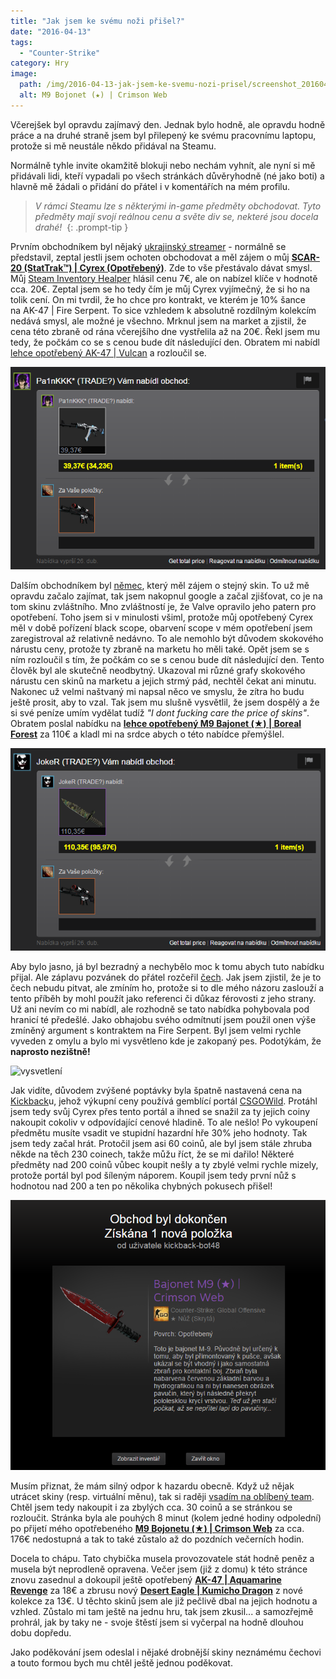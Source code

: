 ```yaml
---
title: "Jak jsem ke svému noži přišel?"
date: "2016-04-13"
tags: 
  - "Counter-Strike"
category: Hry
image: 
  path: /img/2016-04-13-jak-jsem-ke-svemu-nozi-prisel/screenshot_20160412202747.jpg
  alt: M9 Bojonet (★) | Crimson Web
---
```


Včerejšek byl opravdu zajímavý den. Jednak bylo hodně, ale opravdu hodně práce a na druhé straně jsem byl přilepený ke svému pracovnímu laptopu, protože si mě neustále někdo přidával na Steamu.

Normálně tyhle invite okamžitě blokuji nebo nechám vyhnít, ale nyní si mě přidávali lidi, kteří vypadali po všech stránkách důvěryhodně (né jako boti) a hlavně mě žádali o přidání do přátel i v komentářích na mém profilu.

> _V rámci Steamu lze s některými in-game předměty obchodovat. Tyto předměty mají svojí reálnou cenu a světe div se, nekteré jsou docela drahé!_ 
{: .prompt-tip }
 
Prvním obchodníkem byl nějaký [ukrajinský streamer](https://steamcommunity.com/id/PainKKK) - normálně se představil, zeptal jestli jsem ochoten obchodovat a měl zájem o můj **[SCAR-20 (StatTrak™) | Cyrex (Opotřebený)](https://steamcommunity.com/market/listings/730/StatTrak%E2%84%A2%20SCAR-20%20%7C%20Cyrex%20%28Field-Tested%29)**. 
Zde to vše přestávalo dávat smysl. Můj [Steam Inventory Healper](httpss://chrome.google.com/webstore/detail/steam-inventory-helper/cmeakgjggjdlcpncigglobpjbkabhmjl) hlásil cenu 7€, ale on nabízel klíče v hodnotě cca. 
20€. Zeptal jsem se ho tedy čím je můj Cyrex vyjímečný, že si ho na tolik cení. On mi tvrdil, že ho chce pro kontrakt, ve kterém je 10% šance na AK-47 | Fire Serpent. 
To sice vzhledem k absolutně rozdílným kolekcím nedává smysl, ale možné je všechno. Mrknul jsem na market a zjistil, že cena této zbraně od rána včerejšího dne vystřelila až na 20€. Řekl jsem mu tedy, že počkám co se s cenou bude dít následující den. 
Obratem mi nabídl [lehce opotřebený AK-47 | Vulcan](https://steamcommunity.com/market/listings/730/AK-47%20%7C%20Vulcan%20%28Minimal%20Wear%29) a rozloučil se.

![offer](/img/2016-04-13-jak-jsem-ke-svemu-nozi-prisel/offer.png)

Dalším obchodníkem byl [němec](https://steamcommunity.com/id/rico_w7), který měl zájem o stejný skin. 
To už mě opravdu začalo zajímat, tak jsem nakopnul google a začal zjišťovat, co je na tom skinu zvláštního. Mno zvláštností je, že Valve opravilo jeho patern pro opotřebení.
Toho jsem si v minulosti všiml, protože můj opotřebený Cyrex měl v době pořízení black scope, obarvení scope v mém opotřebení jsem zaregistroval až relativně nedávno. 
To ale nemohlo být důvodem skokového nárustu ceny, protože ty zbraně na marketu ho měli také. Opět jsem se s ním rozloučil s tím, že počkám co se s cenou bude dít následující den. 
Tento člověk byl ale skutečně neodbytný. Ukazoval mi různé grafy skokového nárustu cen skinů na marketu a jejich strmý pád, nechtěl čekat ani minutu. 
Nakonec už velmi naštvaný mi napsal něco ve smyslu, že zítra ho budu ještě prosit, aby to vzal. Tak jsem mu slušně vysvětlil, že jsem dospělý a že si své peníze umím vydělat tudíž _"I dont fucking care the price of skins"_. Obratem poslal nabídku na **[lehce opotřebený M9 Bajonet (★) | Boreal Forest](https://steamcommunity.com/market/listings/730/%E2%98%85%20M9%20Bayonet%20%7C%20Boreal%20Forest%20%28Minimal%20Wear%29)** za 110€ a kladl mi na srdce abych o této nabídce přemýšlel.

![offer2](/img/2016-04-13-jak-jsem-ke-svemu-nozi-prisel/offer2.png)

Aby bylo jasno, já byl bezradný a nechybělo moc k tomu abych tuto nabídku přijal. Ale záplavu pozvánek do přátel rozčeřil [čech](https://steamcommunity.com/profiles/76561198132504113/). 
Jak jsem zjistil, že je to čech nebudu pitvat, ale zmíním ho, protože si to dle mého názoru zaslouží a tento příběh by mohl použít jako referenci či důkaz férovosti z jeho strany. 
Už ani nevím co mi nabídl, ale rozhodně se tato nabídka pohybovala pod hranicí té předešlé. Jako obhajobu svého odmítnutí jsem použil onen výše zmíněný argument s kontraktem na Fire Serpent. Byl jsem velmi rychle vyveden z omylu a bylo mi vysvětleno kde je zakopaný pes. Podotýkám, že **naprosto nezištně!**

![vysvetlení](/img/2016-04-13-jak-jsem-ke-svemu-nozi-prisel/vysvetlení.png)

Jak vidíte, důvodem zvýšené poptávky byla špatně nastavená cena na [Kickback](https://kickback.com/)u, jehož výkupní ceny používá gemblící portál [CSGOWild](https://csgowild.com/). Protáhl jsem tedy svůj Cyrex přes tento portál a ihned se snažil za ty jejich coiny nakoupit cokoliv v odpovídající cenové hladině. To ale nešlo! Po vykoupení předmětu musíte vsadit ve stupidní hazardní hře 30% jeho hodnoty. Tak jsem tedy začal hrát. Protočil jsem asi 60 coinů, ale byl jsem stále zhruba někde na těch 230 coinech, takže můžu říct, že se mi dařilo! Některé předměty nad 200 coinů vůbec koupit nešly a ty zbylé velmi rychle mizely, protože portál byl pod šíleným náporem. Koupil jsem tedy první nůž s hodnotou nad 200 a ten po několika chybných pokusech přišel!

![vysledek](/img/2016-04-13-jak-jsem-ke-svemu-nozi-prisel/vysledek.png)

Musím přiznat, že mám silný odpor k hazardu obecně. Když už nějak utrácet skiny (resp. virtuální měnu), tak si raději [vsadím na oblíbený team](/posts/sazeni-na-zapasy/).
Chtěl jsem tedy nakoupit i za zbylých cca. 30 coinů a se stránkou se rozloučit. Stránka byla ale pouhých 8 minut (kolem jedné hodiny odpolední) po přijetí mého opotřebeného **[M9 Bojonetu (★) | Crimson Web](https://steamcommunity.com/market/listings/730/%E2%98%85%20M9%20Bayonet%20%7C%20Crimson%20Web%20%28Field-Tested%29)** za cca. 176€ nedostupná a tak to také zůstalo až do pozdních večerních hodin.

Docela to chápu. Tato chybička musela provozovatele stát hodně peněz a musela být neprodleně opravena. 
Večer jsem (již z domu) k této stránce znovu zasednul a dokoupil ještě opotřebený **[AK-47 | Aquamarine Revenge](https://steamcommunity.com/market/listings/730/AK-47%20%7C%20Aquamarine%20Revenge%20(Field-Tested))** za 18€ a zbrusu nový **[Desert Eagle | Kumicho Dragon](https://steamcommunity.com/market/listings/730/Desert%20Eagle%20%7C%20Kumicho%20Dragon%20(Factory%20New))** z nové kolekce za 13€. 
U těchto skinů jsem ale již pečlivě dbal na jejich hodnotu a vzhled. Zůstalo mi tam ještě na jednu hru, tak jsem zkusil... a samozřejmě prohrál, jak by taky ne - svoje štěstí jsem si vyčerpal na hodně dlouhou dobu dopředu.

Jako poděkování jsem odeslal i nějaké drobnější skiny neznámému čechovi a touto formou bych mu chtěl ještě jednou poděkovat.
